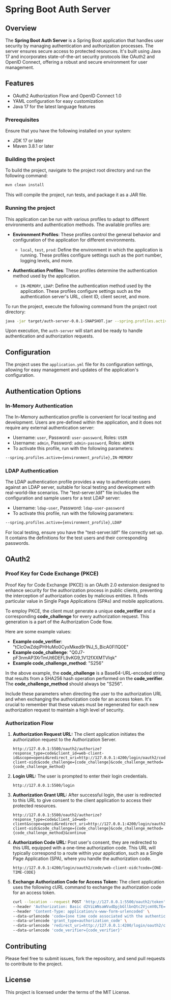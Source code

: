 # Spring Boot Auth Server

## Overview

The **Spring Boot Auth Server** is a Spring Boot application that handles user security by managing authentication and authorization processes. The server ensures secure access to protected resources. It's built using Java 17 and incorporates state-of-the-art security protocols like OAuth2 and OpenID Connect, offering a robust and secure environment for user management.

## Features

- OAuth2 Authorization Flow and OpenID Connect 1.0
- YAML configuration for easy customization
- Java 17 for the latest language features

### Prerequisites

Ensure that you have the following installed on your system:

- JDK 17 or later
- Maven 3.8.1 or later

### Building the project

To build the project, navigate to the project root directory and run the following command:

```bash
mvn clean install
```

This will compile the project, run tests, and package it as a JAR file.

### Running the project

This application can be run with various profiles to adapt to different environments and authentication methods. The available profiles are:

- **Environment Profiles**: These profiles control the general behavior and configuration of the application for different environments.
    - `local`, `test`, `prod`: Define the environment in which the application is running. These profiles configure settings such as the port number, logging levels, and more.

- **Authentication Profiles**: These profiles determine the authentication method used by the application.
    - `IN-MEMORY`, `LDAP`: Define the authentication method used by the application. These profiles configure settings such as the authentication server's URL, client ID, client secret, and more.

To run the project, execute the following command from the project root directory:
```bash
java -jar target/auth-server-0.0.1-SNAPSHOT.jar --spring.profiles.active={environment_profile},{authentication_profile}
```

Upon execution, the `auth-server` will start and be ready to handle authentication and authorization requests.

## Configuration

The project uses the `application.yml` file for its configuration settings, allowing for easy management and updates of the application's configuration.


## Authentication Options

### In-Memory Authentication
The In-Memory authentication profile is convenient for local testing and development. Users are pre-defined within the application, and it does not require any external authentication server:

- Username: `user`, Password: `user-password`, Roles: `USER`
- Username: `admin`, Password: `admin-password`, Roles: `ADMIN`
- To activate this profile, run with the following parameters:
```bash
--spring.profiles.active={environment_profile},IN-MEMORY
```

### LDAP Authentication
The LDAP authentication profile provides a way to authenticate users against an LDAP server, suitable for local testing and development with real-world-like scenarios. The "test-server.ldif" file includes the configuration and sample users for a test LDAP server:

- Username: `ldap-user`, Password: `ldap-user-password`
- To activate this profile, run with the following parameters:
```bash 
--spring.profiles.active={environment_profile},LDAP
```

For local testing, ensure you have the "test-server.ldif" file correctly set up. It contains the definitions for the test users and their corresponding passwords.

## OAuth2

### Proof Key for Code Exchange (PKCE)

Proof Key for Code Exchange (PKCE) is an OAuth 2.0 extension designed to enhance security for the authorization process in public clients, preventing the interception of authorization codes by malicious entities. It finds particular value in Single Page Applications (SPAs) and mobile applications.

To employ PKCE, the client must generate a unique **code_verifier** and a corresponding **code_challenge** for every authorization request. This generation is a part of the Authorization Code flow.

Here are some example values:

- **Example code_verifier**: "tClcOwZdqiPHHuMo0CyxMked9r1NJ_5_BicA0FI1Q0E"
- **Example code_challenge**: "Q0J7-pF3nmAP3XrTmUt6DEFL9vKG9_1V12fXXMTVIqk"
- **Example code_challenge_method**: "S256"

In the above example, the **code_challenge** is a Base64-URL-encoded string that results from a SHA256 hash operation performed on the **code_verifier**. The **code_challenge_method** should always be "S256".

Include these parameters when directing the user to the authorization URL and when exchanging the authorization code for an access token. It's crucial to remember that these values must be regenerated for each new authorization request to maintain a high level of security.

### Authorization Flow

1.  **Authorization Request URL:** The client application initiates the authorization request to the Authorization Server.

    ```url
    http://127.0.0.1:5500/oauth2/authorize?response_type=code&client_id=web-client-id&scope=openid&redirect_uri=http://127.0.0.1:4200/login/oauth2/code/web-client-oidc&code_challenge={code_challenge}&code_challenge_method={code_challenge_method}
    ```

2.  **Login URL:** The user is prompted to enter their login credentials.

    ```url
    http://127.0.0.1:5500/login
    ```

3.  **Authorization Grant URL:** After successful login, the user is redirected to this URL to give consent to the client application to access their protected resources.

    ```url
    http://127.0.0.1:5500/oauth2/authorize?response_type=code&client_id=web-client&scope=openid&redirect_uri=http://127.0.0.1:4200/login/oauth2/code/web-client-oidc&code_challenge={code_challenge}&code_challenge_method={code_challenge_method}&continue
    ```

4.  **Authorization Code URL:** Post user's consent, they are redirected to this URL equipped with a one-time authorization code. This URL will typically correspond to a route within your application, such as a Single Page Application (SPA), where you handle the authorization code.

    ```url
    http://127.0.0.1:4200/login/oauth2/code/web-client-oidc?code={ONE-TIME-CODE}
    ```

5.  **Exchange Authorization Code for Access Token:** The client application uses the following cURL command to exchange the authorization code for an access token.

    ```bash
    curl --location --request POST 'http://127.0.0.1:5500/oauth2/token' \
    --header 'Authorization: Basic d2ViLWNsaWVudDpjbGllbnQtc2VjcmV0LTE=' \
    --header 'Content-Type: application/x-www-form-urlencoded' \
    --data-urlencode 'code={one time code associated with the authentication event}' \
    --data-urlencode 'grant_type=authorization_code' \
    --data-urlencode 'redirect_uri=http://127.0.0.1:4200/login/oauth2/code/web-client-oidc' \
    --data-urlencode 'code_verifier={code_verifier}'
    ```

## Contributing

Please feel free to submit issues, fork the repository, and send pull requests to contribute to the project.

## License
This project is licensed under the terms of the MIT License.